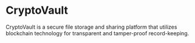 # CryptoVault
CryptoVault is a secure file storage and sharing platform that utilizes blockchain technology for transparent and tamper-proof record-keeping. 
